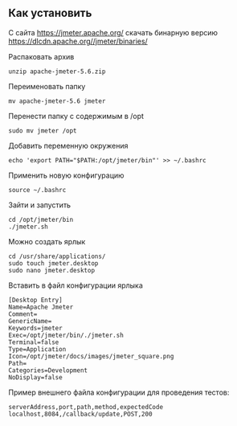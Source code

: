 Как установить
--------------

С сайта https://jmeter.apache.org/ скачать бинарную версию https://dlcdn.apache.org//jmeter/binaries/

Распаковать архив
```
unzip apache-jmeter-5.6.zip
```

Переименовать папку
```
mv apache-jmeter-5.6 jmeter
```

Перенести папку с содержимым в /opt
```
sudo mv jmeter /opt
```

Добавить переменную окружения
```
echo 'export PATH="$PATH:/opt/jmeter/bin"' >> ~/.bashrc
```
Применить новую конфигурацию
```
source ~/.bashrc
```

Зайти и запустить
```
cd /opt/jmeter/bin
./jmeter.sh
```

Можно создать ярлык
```
cd /usr/share/applications/
sudo touch jmeter.desktop
sudo nano jmeter.desktop
```

Вставить в файл конфигурации ярлыка
```
[Desktop Entry]
Name=Apache Jmeter
Comment=
GenericName=
Keywords=jmeter
Exec=/opt/jmeter/bin/./jmeter.sh
Terminal=false
Type=Application
Icon=/opt/jmeter/docs/images/jmeter_square.png
Path=
Categories=Development
NoDisplay=false
```

Пример внешнего файла конфигурации для проведения тестов:
```
serverAddress,port,path,method,expectedCode
localhost,8084,/callback/update,POST,200
```
